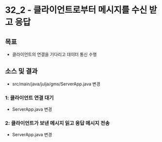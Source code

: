 # 32_2 - 클라이언트로부터 메시지를 수신 받고 응답

## 목표

- 클라이언트의 연결을 기다리고 데이터 통신 수행

## 소스 및 결과

- src/main/java/julja/gms/ServerApp.java 변경

### 1: 클라이언트 연결 대기

- ServerApp.java 변경

### 2: 클라이언트가 보낸 메시지 읽고 응답 메시지 전송

- ServerApp.java 변경